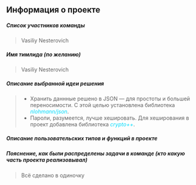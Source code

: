 ## Информация о проекте
##### Список участников команды
> Vasiliy Nesterovich
##### Имя тимлида (по желанию)
> Vasiliy Nesterovich
##### Описание выбранной идеи решения
> - Хранить даннные решено в JSON — для простоты и большей переносимости.
> С этой целью установлена библиотека *<span style="color:#03dbfc">nlohmann/json</span>*.
> - Пароли, разумеется, лучше хешировать.
> Для хеширования в проект добавлена библиотека *<span style="color:#03dbfc">crypto++</span>*.
##### Описание пользовательских типов и функций в проекте
##### Пояснение, как были распределены задачи в команде (кто какую часть проекта реализовывал)
> Всё сделано в одиночку